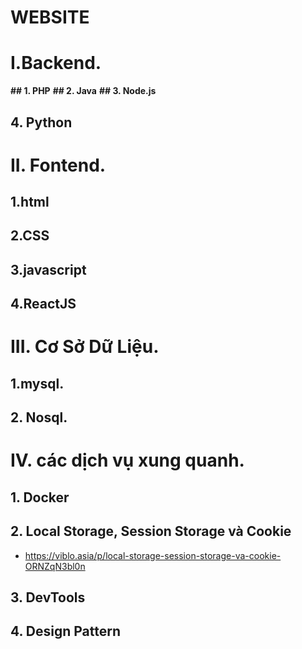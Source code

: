 # WEBSITE
# I.Backend.
**## 1. PHP**
**## 2. Java**
**## 3. Node.js**
## 4. Python
# II. Fontend.
## 1.html
## 2.CSS
## 3.javascript
## 4.ReactJS

# III. Cơ Sở Dữ Liệu.
## 1.mysql.
## 2. Nosql.

# IV. các dịch vụ xung quanh.
## 1. Docker
## 2. Local Storage, Session Storage và Cookie
- https://viblo.asia/p/local-storage-session-storage-va-cookie-ORNZqN3bl0n
## 3. DevTools
## 4. Design Pattern


